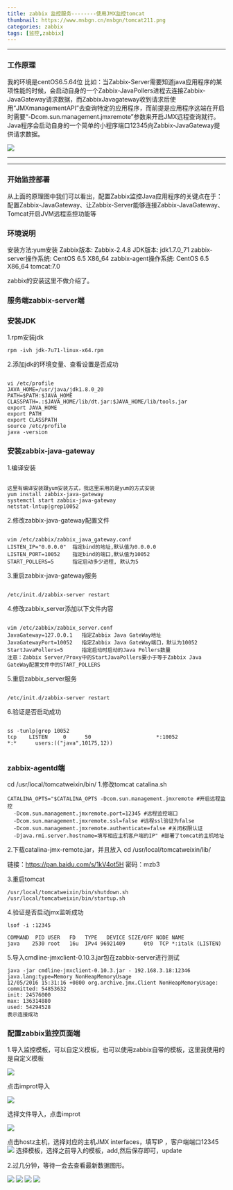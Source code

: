 ```yaml
---
title: zabbix 监控服务--------使用JMX监控tomcat
thumbnail: https://www.msbgn.cn/msbgn/tomcat211.png
categories: zabbix
tags: [监控,zabbix]
---
```


-------------------



###  工作原理

我的环境是centOS6.5.64位
比如：当Zabbix-Server需要知道java应用程序的某项性能的时候，会启动自身的一个Zabbix-JavaPollers进程去连接Zabbix-JavaGateway请求数据，而ZabbixJavagateway收到请求后使用“JMXmanagementAPI”去查询特定的应用程序，而前提是应用程序这端在开启时需要“-Dcom.sun.management.jmxremote”参数来开启JMX远程查询就行。Java程序会启动自身的一个简单的小程序端口12345向Zabbix-JavaGateway提供请求数据。

![ ](https://www.msbgn.cn/msbgn/tomcat211.png)


<!-- more -->

-------------------
 


-------------------
###   开始监控部署  

从上面的原理图中我们可以看出，配置Zabbix监控Java应用程序的关键点在于：配置Zabbix-JavaGateway、让Zabbix-Server能够连接Zabbix-JavaGateway、Tomcat开启JVM远程监控功能等


###  环境说明

安装方法:yum安装
Zabbix版本: Zabbix-2.4.8
JDK版本: jdk1.7.0_71
zabbix-server操作系统: CentOS 6.5 X86_64
zabbix-agent操作系统: CentOS 6.5 X86_64
tomcat:7.0

zabbix的安装这里不做介绍了。

###  服务端zabbix-server端
###  安装JDK
1.rpm安装jdk

```
rpm -ivh jdk-7u71-linux-x64.rpm

```
2.添加jdk的环境变量、查看设置是否成功

```

vi /etc/profile
JAVA_HOME=/usr/java/jdk1.8.0_20
PATH=$PATH:$JAVA_HOME
CLASSPATH=.:$JAVA_HOME/lib/dt.jar:$JAVA_HOME/lib/tools.jar
export JAVA_HOME
export PATH
export CLASSPATH
source /etc/profile
java -version

```



###  安装zabbix-java-gateway
1.编译安装

```

这里有编译安装跟yum安装方式，我这里采用的是yum的方式安装
yum install zabbix-java-gateway
systemctl start zabbix-java-gateway
netstat-lntup|grep10052

```

2.修改zabbix-java-gateway配置文件

```

vim /etc/zabbix/zabbix_java_gateway.conf
LISTEN_IP="0.0.0.0"  指定bind的地址,默认值为0.0.0.0
LISTEN_PORT=10052    指定bind的端口,默认值为10052
START_POLLERS=5      指定启动多少进程, 默认为5

```

3.重启zabbix-java-gateway服务


```

/etc/init.d/zabbix-server restart

```


4.修改zabbix_server添加以下文件内容

```

vim /etc/zabbix/zabbix_server.conf
JavaGateway=127.0.0.1   指定Zabbix Java GateWay地址
JavaGatewayPort=10052   指定Zabbix Java GateWay端口，默认为10052
StartJavaPollers=5      指定启动时启动的Java Pollers数量
注意：Zabbix Server/Proxy中的StartJavaPollers要小于等于Zabbix Java GateWay配置文件中的START_POLLERS

``` 

5.重启zabbix_server服务

``` 

/etc/init.d/zabbix-server restart

``` 

6.验证是否启动成功

``` 

ss -tunlp|grep 10052
tcp    LISTEN     0      50                     *:10052                 *:*      users:(("java",10175,12))


``` 

###  zabbix-agentd端
 cd /usr/local/tomcatweixin/bin/
1.修改tomcat catalina.sh

``` 
CATALINA_OPTS="$CATALINA_OPTS -Dcom.sun.management.jmxremote #开启远程监控
  -Dcom.sun.management.jmxremote.port=12345 #远程监控端口
  -Dcom.sun.management.jmxremote.ssl=false #远程ssl验证为false
  -Dcom.sun.management.jmxremote.authenticate=false #关闭权限认证
  -Djava.rmi.server.hostname=填写相应主机客户端的IP" #部署了tomcat的主机地址
``` 

2.下载catalina-jmx-remote.jar，并且放入 cd /usr/local/tomcatweixin/lib/

链接：https://pan.baidu.com/s/1kV4ot5H 密码：mzb3 

3.重启tomcat

``` 
/usr/local/tomcatweixin/bin/shutdown.sh
/usr/local/tomcatweixin/bin/startup.sh

``` 
4.验证是否启动jmx监听成功

``` 
lsof -i :12345

COMMAND  PID USER   FD   TYPE   DEVICE SIZE/OFF NODE NAME
java    2530 root   16u  IPv4 96921409      0t0  TCP *:italk (LISTEN)
``` 

5.导入cmdline-jmxclient-0.10.3.jar包在zabbix-server进行测试

``` 
java -jar cmdline-jmxclient-0.10.3.jar - 192.168.3.18:12346 java.lang:type=Memory NonHeapMemoryUsage
12/05/2016 15:31:16 +0800 org.archive.jmx.Client NonHeapMemoryUsage: 
committed: 54853632
init: 24576000
max: 136314880
used: 54294528
表示连接成功
``` 
###  配置zabbix监控页面端


1.导入监控模板，可以自定义模板，也可以使用zabbix自带的模板，这里我使用的是自定义模板



 ![ ](https://www.msbgn.cn/msbgn/tomcat1.png)

点击improt导入

 ![ ](https://www.msbgn.cn/msbgn/tomcat2.png)
 
选择文件导入，点击improt

 ![ ](https://www.msbgn.cn/msbgn/tomcat3.png)
 
 点击hostz主机，选择对应的主机JMX interfaces，填写IP ，客户端端口12345
 ![ ](https://www.msbgn.cn/msbgn/tomcat4.png)
选择模板，选择之前导入的模板，add,然后保存即可，update

2.过几分钟，等待一会去查看最新数据图形。

 ![ ](https://www.msbgn.cn/msbgn/toamct6.png)
 ![ ](https://www.msbgn.cn/msbgn/tomcat7.png)
 ![ ](https://www.msbgn.cn/msbgn/tomcat8.png)
  ![ ](https://www.msbgn.cn/msbgn/tomcat9.png)
